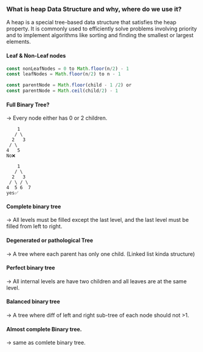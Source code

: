 ### What is heap Data Structure and why, where do we use it?
A heap is a special tree-based data structure that satisfies the heap property. It is commonly used to efficiently solve problems involving priority and to implement algorithms like sorting and finding the smallest or largest elements.

#### Leaf & Non-Leaf nodes
```js
const nonLeafNodes = 0 to Math.floor(n/2) - 1
const leafNodes = Math.floor(n/2) to n - 1

const parentNode = Math.floor(child - 1 /2) or 
const parentNode = Math.ceil(child/2) - 1
```





####  Full Binary Tree?
-> Every node either has 0 or 2 children.

```
    1                           
   / \                           
  2   3                              
 / \                              
4   5  
No❌  

    1
   / \
  2   3
 / \ / \
4  5 6  7
yes✅
```

#### Complete binary tree
-> All levels must be filled except the last level, and the last level must be filled from left to right.


#### Degenerated or pathological Tree
-> A tree where each parent has only one child. (Linked list kinda structure)

#### Perfect binary tree
-> All internal levels are have two children and all leaves are at the same level.

#### Balanced binary tree
-> A tree where diff of left and right sub-tree of each node should not >1.

#### Almost complete Binary tree.
-> same as comlete binary tree.